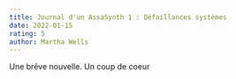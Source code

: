 ```yaml
---
title: Journal d'un AssaSynth 1 : Défaillances systèmes
date: 2022-01-15
rating: 5
author: Martha Wells
---
```


Une brêve nouvelle. Un coup de coeur
